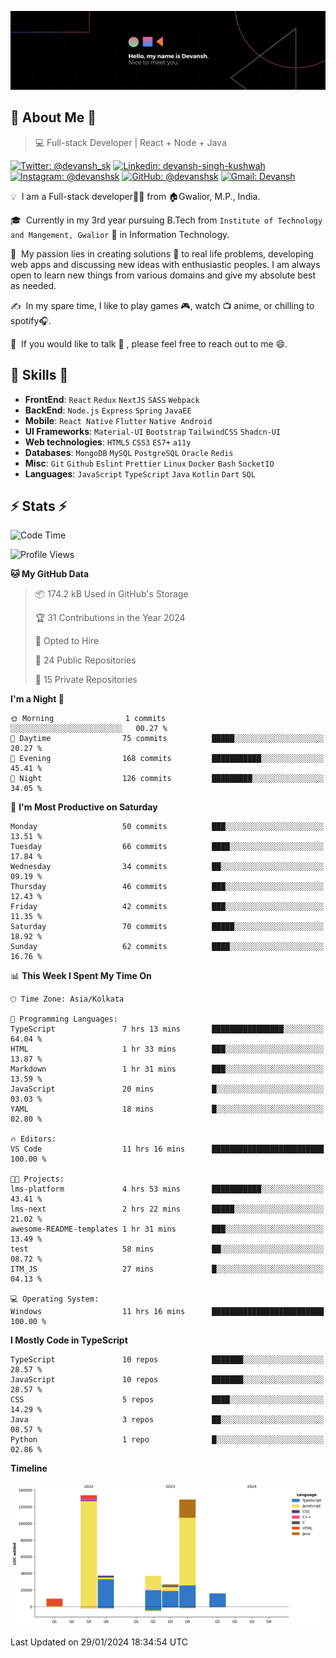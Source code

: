 ![Banner](./Devansh%20Singh%20Banner.png)

## 👋 About Me 👋

> 💻 Full-stack Developer | React + Node + Java

[![Twitter: @devansh_sk](https://img.shields.io/twitter/follow/devansh_sk?style=social)](https://twitter.com/devansh_sk)
[![Linkedin: devansh-singh-kushwah](https://img.shields.io/badge/-Devansh%20Singh%20Kushwah-blue?style=flat-square&logo=Linkedin&logoColor=white&link=https://www.linkedin.com/in/devanshsk/)](https://www.linkedin.com/in/devanshsk/)
[![Instagram: @devanshsk](https://img.shields.io/badge/-devanshsk-E4405F?style=flat-square&logo=instagram&logoColor=white)](https://instagram.com/devanshsk)
[![GitHub: @devanshsk](https://img.shields.io/github/followers/devanshsk?label=follow&style=social)](https://github.com/devanshsk)
[![Gmail: Devansh](https://img.shields.io/badge/Gmail-D14836?style=flat-square&logo=gmail&logoColor=white)](mailto:work.devanshsk@gmail.com)

💡 &nbsp;I am a Full-stack developer🧑‍💻 from 🏠Gwalior, M.P., India.

🎓 &nbsp;Currently in my 3rd year pursuing B.Tech from `Institute of Technology and Mangement, Gwalior` 🏫 in Information Technology.

🌱 &nbsp;My passion lies in creating solutions 🚩 to real life problems, developing web apps and discussing new ideas with enthusiastic peoples.
I am always open to learn new things from various domains and give my absolute best as needed.

✍️ &nbsp;In my spare time, I like to play games 🎮, watch 📺 anime, or chilling to spotify🎧.

💬 &nbsp;If you would like to talk 👋 , please feel free to reach out to me 😄.

##  🎉 Skills  🎉
- **FrontEnd**: `React` `Redux` `NextJS` `SASS` `Webpack`
- **BackEnd**: `Node.js` `Express` `Spring` `JavaEE`
- **Mobile**: `React Native` `Flutter` `Native Android`
- **UI Frameworks**: `Material-UI` `Bootstrap` `TailwindCSS` `Shadcn-UI`
- **Web technologies**: `HTML5` `CSS3` `ES7+` `a11y`
- **Databases**: `MongoDB` `MySQL` `PostgreSQL` `Oracle` `Redis`
- **Misc**: `Git` `Github` `Eslint` `Prettier` `Linux` `Docker` `Bash` `SocketIO`
- **Languages**: `JavaScript` `TypeScript` `Java` `Kotlin` `Dart` `SQL`

## ⚡ Stats ⚡
<!--START_SECTION:waka-->
![Code Time](http://img.shields.io/badge/Code%20Time-38%20hrs%201%20min-blue)

![Profile Views](http://img.shields.io/badge/Profile%20Views-70-blue)

**🐱 My GitHub Data** 

> 📦 174.2 kB Used in GitHub's Storage 
 > 
> 🏆 31 Contributions in the Year 2024
 > 
> 💼 Opted to Hire
 > 
> 📜 24 Public Repositories 
 > 
> 🔑 15 Private Repositories 
 > 
**I'm a Night 🦉** 

```text
🌞 Morning                1 commits           ░░░░░░░░░░░░░░░░░░░░░░░░░   00.27 % 
🌆 Daytime                75 commits          █████░░░░░░░░░░░░░░░░░░░░   20.27 % 
🌃 Evening                168 commits         ███████████░░░░░░░░░░░░░░   45.41 % 
🌙 Night                  126 commits         █████████░░░░░░░░░░░░░░░░   34.05 % 
```
📅 **I'm Most Productive on Saturday** 

```text
Monday                   50 commits          ███░░░░░░░░░░░░░░░░░░░░░░   13.51 % 
Tuesday                  66 commits          ████░░░░░░░░░░░░░░░░░░░░░   17.84 % 
Wednesday                34 commits          ██░░░░░░░░░░░░░░░░░░░░░░░   09.19 % 
Thursday                 46 commits          ███░░░░░░░░░░░░░░░░░░░░░░   12.43 % 
Friday                   42 commits          ███░░░░░░░░░░░░░░░░░░░░░░   11.35 % 
Saturday                 70 commits          █████░░░░░░░░░░░░░░░░░░░░   18.92 % 
Sunday                   62 commits          ████░░░░░░░░░░░░░░░░░░░░░   16.76 % 
```


📊 **This Week I Spent My Time On** 

```text
🕑︎ Time Zone: Asia/Kolkata

💬 Programming Languages: 
TypeScript               7 hrs 13 mins       ████████████████░░░░░░░░░   64.04 % 
HTML                     1 hr 33 mins        ███░░░░░░░░░░░░░░░░░░░░░░   13.87 % 
Markdown                 1 hr 31 mins        ███░░░░░░░░░░░░░░░░░░░░░░   13.59 % 
JavaScript               20 mins             █░░░░░░░░░░░░░░░░░░░░░░░░   03.03 % 
YAML                     18 mins             █░░░░░░░░░░░░░░░░░░░░░░░░   02.80 % 

🔥 Editors: 
VS Code                  11 hrs 16 mins      █████████████████████████   100.00 % 

🐱‍💻 Projects: 
lms-platform             4 hrs 53 mins       ███████████░░░░░░░░░░░░░░   43.41 % 
lms-next                 2 hrs 22 mins       █████░░░░░░░░░░░░░░░░░░░░   21.02 % 
awesome-README-templates 1 hr 31 mins        ███░░░░░░░░░░░░░░░░░░░░░░   13.49 % 
test                     58 mins             ██░░░░░░░░░░░░░░░░░░░░░░░   08.72 % 
ITM_JS                   27 mins             █░░░░░░░░░░░░░░░░░░░░░░░░   04.13 % 

💻 Operating System: 
Windows                  11 hrs 16 mins      █████████████████████████   100.00 % 
```

**I Mostly Code in TypeScript** 

```text
TypeScript               10 repos            ███████░░░░░░░░░░░░░░░░░░   28.57 % 
JavaScript               10 repos            ███████░░░░░░░░░░░░░░░░░░   28.57 % 
CSS                      5 repos             ████░░░░░░░░░░░░░░░░░░░░░   14.29 % 
Java                     3 repos             ██░░░░░░░░░░░░░░░░░░░░░░░   08.57 % 
Python                   1 repo              █░░░░░░░░░░░░░░░░░░░░░░░░   02.86 % 
```



**Timeline**

![Lines of Code chart](https://raw.githubusercontent.com/DevanshSK/DevanshSK/main/assets/bar_graph.png)


 Last Updated on 29/01/2024 18:34:54 UTC
<!--END_SECTION:waka-->
